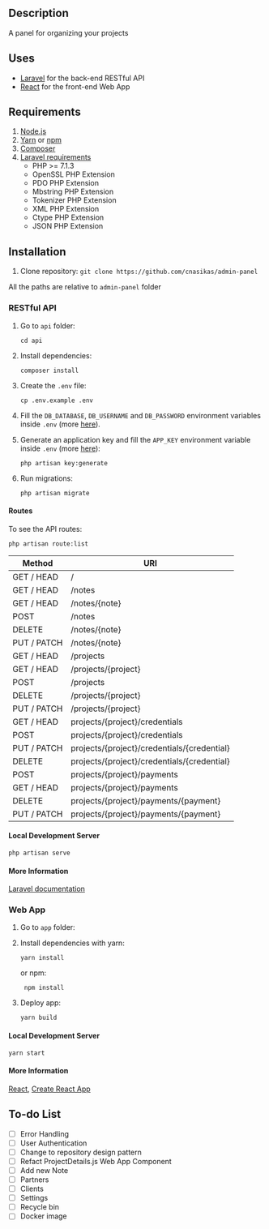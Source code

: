## Description

A panel for organizing your projects

## Uses

 - [Laravel](https://laravel.com) for the back-end RESTful API
 - [React](https://reactjs.org/) for the front-end Web App

## Requirements

 1. [Node.js](http://nodejs.org)
 2. [Yarn](https://yarnpkg.com/en/) or [npm](https://www.npmjs.com/)
 3. [Composer](https://getcomposer.org/)
 4. [Laravel requirements](https://laravel.com/docs/5.6#server-requirements)
	- PHP >= 7.1.3
	- OpenSSL PHP Extension
	- PDO PHP Extension
	- Mbstring PHP Extension
	- Tokenizer PHP Extension
	- XML PHP Extension
	- Ctype PHP Extension
	- JSON PHP Extension

## Installation

 1. Clone repository:
     `git clone https://github.com/cnasikas/admin-panel`

All the paths are relative to `admin-panel` folder

### RESTful API

 1. Go to `api` folder:

	```
	cd api
	```
 2. Install dependencies:

	 ```
	 composer install
	 ```
 3. Create the `.env` file:

	 ```
	 cp .env.example .env
	 ```
 4. Fill the `DB_DATABASE`, `DB_USERNAME` and `DB_PASSWORD` environment variables inside `.env` (more [here](https://laravel.com/docs/5.6/configuration#environment-configuration)).
 5. Generate an application key and fill the `APP_KEY` environment variable inside `.env` (more [here](https://laravel.com/docs/5.6/configuration#environment-configuration)):

	 ```
	 php artisan key:generate
	```  
 6. Run migrations:

	 ```
	 php artisan migrate
	 ```

#### Routes
To see the API routes:

```
php artisan route:list
```


| Method | URI |
|--|--|
| GET / HEAD | / |
| GET / HEAD | /notes |
| GET / HEAD | /notes/{note} |
| POST | /notes |
| DELETE | /notes/{note} |
| PUT / PATCH | /notes/{note} |
| GET / HEAD | /projects |
| GET / HEAD | /projects/{project} |
| POST | /projects |
| DELETE | /projects/{project} |
| PUT / PATCH | /projects/{project} |
| GET / HEAD  | projects/{project}/credentials |
| POST      | projects/{project}/credentials |
| PUT / PATCH | projects/{project}/credentials/{credential} |
| DELETE    | projects/{project}/credentials/{credential} |
| POST      | projects/{project}/payments |
| GET / HEAD  | projects/{project}/payments |
| DELETE    | projects/{project}/payments/{payment} |
| PUT / PATCH | projects/{project}/payments/{payment} |

#### Local Development Server

```
php artisan serve
 ```

#### More Information

[Laravel documentation](https://laravel.com/docs/5.6)

### Web App

 1. Go to `app` folder:
 2. Install dependencies with yarn:

	 ```
	 yarn install
	 ```
	or npm:

	```
	 npm install
	 ```
3. Deploy app:

	 ```
	 yarn build
	 ```

#### Local Development Server

```
yarn start
 ```

#### More Information

[React](https://reactjs.org/), [Create React App](https://github.com/facebook/create-react-app)

## To-do List

- [ ] Error Handling
- [ ] User Authentication
- [ ] Change to repository design pattern
- [ ] Refact ProjectDetails.js Web App Component
- [ ] Add new Note
- [ ] Partners
- [ ] Clients
- [ ] Settings
- [ ] Recycle bin
- [ ] Docker image
